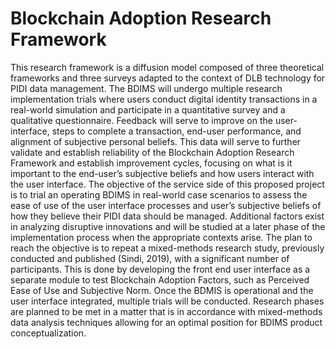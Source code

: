 # Blockchain Adoption Research Framework

This research framework is a diffusion model composed of three theoretical frameworks and three surveys adapted to the context of DLB technology for PIDI data management. The BDIMS will undergo multiple research implementation trials where users conduct digital identity transactions in a real-world simulation and participate in a quantitative survey and a qualitative questionnaire. Feedback will serve to improve on the user-interface, steps to complete a transaction, end-user performance, and alignment of subjective personal beliefs. This data will serve to further validate and establish reliability of the Blockchain Adoption Research Framework and establish improvement cycles, focusing on what is it important to the end-user’s subjective beliefs and how users interact with the user interface. The objective of the service side of this proposed project is to trial an operating BDIMS in real-world case scenarios to assess the ease of use of the user interface processes and user’s subjective beliefs of how they believe their PIDI data should be managed. Additional factors exist in analyzing disruptive innovations and will be studied at a later phase of the implementation process when the appropriate contexts arise. The plan to reach the objective is to repeat a mixed-methods research study, previously conducted and published (Sindi, 2019), with a significant number of participants. This is done by developing the front end user interface as a separate module to test Blockchain Adoption Factors, such as Perceived Ease of Use and Subjective Norm. Once the BDMIS is operational and the user interface integrated, multiple trials will be conducted. Research phases are planned to be met in a matter that is in accordance with mixed-methods data analysis techniques allowing for an optimal position for BDIMS product conceptualization.
